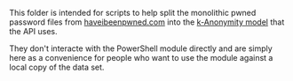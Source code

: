 This folder is intended for scripts to help split the monolithic pwned password files from [haveibeenpwned.com](https://haveibeenpwned.com/Passwords) into the [k-Anonymity model](https://haveibeenpwned.com/API/v3#PwnedPasswords) that the API uses.

They don't interacte with the PowerShell module directly and are simply here as a convenience for people who want to use the module against a local copy of the data set.
